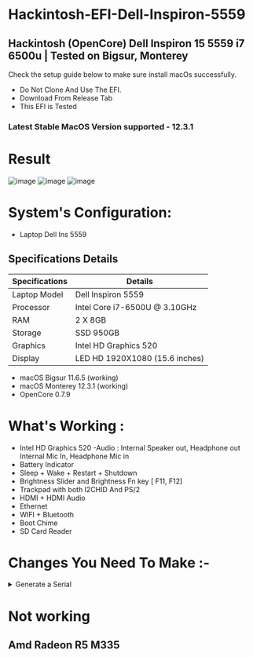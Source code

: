 # Hackintosh-EFI-Dell-Inspiron-5559
## Hackintosh (OpenCore) Dell Inspiron 15 5559 i7 6500u | Tested on Bigsur, Monterey
Check the setup guide below to make sure install macOs successfully.

* Do Not Clone And Use The EFI.
* Download From Release Tab
* This EFI is Tested
### Latest Stable MacOS Version supported - 12.3.1

# Result 
![image](https://user-images.githubusercontent.com/103339137/162864181-12452416-0f3e-4fd3-bea3-62a02c4e23b4.png)
![image](https://user-images.githubusercontent.com/103339137/162856449-2161f3ee-4539-444a-a217-6547cc70bfe5.png)
![image](https://user-images.githubusercontent.com/103339137/162856547-55255ed3-9688-410c-9a41-4ce66a482798.png)

# System's Configuration:

 - Laptop Dell Ins 5559
## Specifications 	Details
| Specifications  | Details                        |
| -------------   | -------------------------------|
| Laptop Model    | Dell Inspiron 5559             |
| Processor       | Intel Core i7-6500U @ 3.10GHz  |
| RAM             | 2 X 8GB                        |
| Storage         | SSD 950GB                      |
| Graphics        | Intel HD Graphics 520          |
| Display         | LED HD 1920X1080 (15.6 inches) |
- macOS Bigsur 11.6.5 (working)
- macOS Monterey 12.3.1 (working)
- OpenCore 0.7.9

#
# What's Working :

- Intel HD Graphics 520
-Audio :
        Internal Speaker out, Headphone out
        Internal Mic In, Headphone Mic in
- Battery Indicator
- Sleep + Wake + Restart + Shutdown
- Brightness Slider and Brightness Fn key [ F11, F12]
- Trackpad with both I2CHID And PS/2
- HDMI + HDMI Audio
- Ethernet
- WIFI + Bluetooth
- Boot Chime
- SD Card Reader


# Changes You Need To Make :-
<details><summary>Generate a Serial</summary>
 <ol>1. Download and open [GenSMBIOS](https://github.com/corpnewt/GenSMBIOS/).</ol>
 <ol>2. Select 3 to Genrate SMBios with ROM</ol>
 <ol>3. Now Type "MacBookPro13,2" this will genarate 5 SMBios with ROM</ol>
 <ol>4. Check the Serial validity on [Apple's check coverage](https://checkcoverage.apple.com/in/en/). We have to use only invalid serial</ol>
 <ol>5. Copy the serial in the config
  <p>   - Type Goes in Generic -> SystemProductName</p>
  <p>   - Serial goes in Generic -> SystemSerialNumber</p>
  <p>   - Board Serial goes in Generic -> MLB</li>
  <p>   - SmUUID part goes in Generic -> SystemUUID</p>
  <p>   - Apple Rom goes in Generic -> ROM</ul></p>
 </ol>
 </details>
 
# Not working
## Amd Radeon R5 M335
